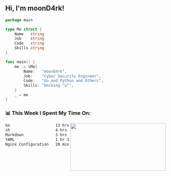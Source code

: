 <h2> Hi, I'm moonD4rk!</h2>

```go
package main

type Me struct {
	Name   string
	Job    string
	Code   string
	Skills string
}

func main() {
	me := &Me{
		Name:   "moonD4rk",
		Job:    "Cyber Security Engineer",
		Code:   "Go and Python and Others",
		Skills: "Hacking ^o^",
	}
	_ = me
}
```

<h3>📊 This Week I Spent My Time On:</h3>
<img align='right' src="https://github-readme-stats.vercel.app/api?username=moond4rk&show_icons=true&theme=radical", width="300" height="150">

<!--START_SECTION:waka-->

```txt
Go                    13 hrs 19 mins  ██████████████▓░░░░░░░░░░   58.67 %
sh                    4 hrs 34 mins   █████░░░░░░░░░░░░░░░░░░░░   20.16 %
Markdown              3 hrs           ███▒░░░░░░░░░░░░░░░░░░░░░   13.26 %
YAML                  1 hr 3 mins     █▒░░░░░░░░░░░░░░░░░░░░░░░   04.69 %
Nginx Configuration   20 mins         ▒░░░░░░░░░░░░░░░░░░░░░░░░   01.47 %
```

<!--END_SECTION:waka-->

